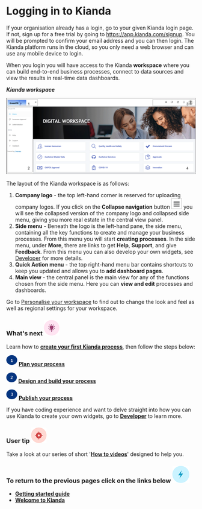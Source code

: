# Logging in to Kianda #

If your organisation already has a login, go to your given Kianda login page. If not, sign up for a free trial by going to https://app.kianda.com/signup. You will be prompted to confirm your email address and you can then login. The Kianda platform runs in the cloud, so you only need a web browser and can use any mobile device to login. 

When you login you will have access to the Kianda **workspace** where you can build end-to-end business processes, connect to data sources and view the results in real-time data dashboards.  

***Kianda workspace***

![User interface](../images/workspace4.gif)

The layout of the Kianda workspace is as follows:

1. **Company logo** - the top left-hand corner is reserved for uploading company logos. If you click on the **Collapse navigation** button ![Collapse navigation button](../images/navigation_frame_copy.png) you will see the collapsed version of the company logo and collapsed side menu, giving you more real estate in the central view panel.
2. **Side menu** - Beneath the logo is the left-hand pane, the side menu, containing all the key functions to create and manage your business processes. From this menu you will start **creating** **processes**. In the side menu, under **More**, there are links to get **Help**, **Support**, and give **Feedback**. From this menu you can also develop your own widgets, see [Developer](getting-started/welcome/low_code.md#how-to-get-started-with-developer) for more details.
3. **Quick Action menu** - the top right-hand menu bar contains shortcuts to keep you updated and allows you to **add dashboard pages**.
4. **Main view** - the central panel is the main view for any of the functions chosen from the side menu. Here you can **view and edit** processes and dashboards.

Go to [Personalise your workspace](getting-started/logging_in/personalise_workspace.md) to find out to change the look and feel as well as regional settings for your workspace.



### What's next  ![Idea icon](../images/18.png) ###

Learn how to [**create your first Kianda process**](getting-started/create_process/), then follow the steps below:

![1](../images/one.png)  [**Plan your process**](getting-started/create_process/plan_process.md) 

![2](../images/two.png)  [**Design and build your process**](getting-started/create_process/design_process.md)

![3](../images/three.png)  [**Publish your process**](getting-started/create_process/publish_process.md)

If you have coding experience and want to delve straight into how you can use Kianda to create your own widgets, go to [**Developer**](getting-started/welcome/low_code.md#how-to-get-started-with-developer) to learn more.



### User tip ![Target icon](../images/05.png) ###

Take a look at our series of short '[**How to videos**](getting-started/welcome/how_to.md)' designed to help you.




### **To return to the previous pages click on the links below**  ![Idea icon](../images/10.png) 

- **[Getting started guide](/getting-started/)**
- **[Welcome to Kianda](getting-started/welcome/)**
